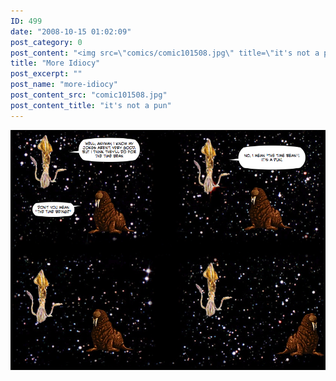 ```yaml
---
ID: 499
date: "2008-10-15 01:02:09"
post_category: 0
post_content: "<img src=\"comics/comic101508.jpg\" title=\"it's not a pun\" />"
title: "More Idiocy"
post_excerpt: ""
post_name: "more-idiocy"
post_content_src: "comic101508.jpg"
post_content_title: "it's not a pun"
---
```



[![it's not a pun](/comics-hi-res/comic101508.jpg)](/comics-hi-res/comic101508.jpg "it's not a pun")
